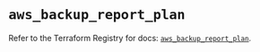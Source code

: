 # `aws_backup_report_plan`

Refer to the Terraform Registry for docs: [`aws_backup_report_plan`](https://registry.terraform.io/providers/hashicorp/aws/5.52.0/docs/resources/backup_report_plan).

